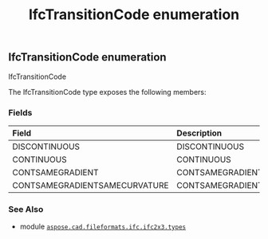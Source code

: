 ﻿---
title: IfcTransitionCode enumeration
second_title: Aspose.CAD for Python via .NET API References
description: 
type: docs
weight: 3130
url: /python-net/aspose.cad.fileformats.ifc.ifc2x3.types/ifctransitioncode/
is_root: false
---

## IfcTransitionCode enumeration

IfcTransitionCode



The IfcTransitionCode type exposes the following members:

### Fields
| Field | Description |
| :- | :- |
| DISCONTINUOUS | DISCONTINUOUS |
| CONTINUOUS | CONTINUOUS |
| CONTSAMEGRADIENT | CONTSAMEGRADIENT |
| CONTSAMEGRADIENTSAMECURVATURE | CONTSAMEGRADIENTSAMECURVATURE |



### See Also
* module [`aspose.cad.fileformats.ifc.ifc2x3.types`](..)
